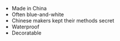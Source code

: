 - Made in China
- Often blue-and-white
- Chinese makers kept their methods secret
- Waterproof
- Decoratable